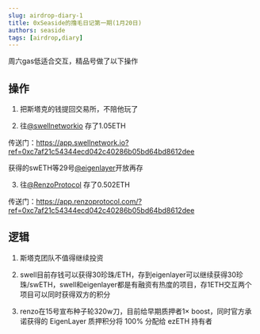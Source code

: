 ```yaml
---
slug: airdrop-diary-1
title: 0xSeaside的撸毛日记第一期(1月20日)
authors: seaside
tags: [airdrop,diary]
---
```


周六gas低适合交互，精品号做了以下操作

## 操作

1. 把斯塔克的钱提回交易所，不陪他玩了

2. 往[@swellnetworkio](https://twitter.com/swellnetworkio) 存了1.05ETH

传送门：https://app.swellnetwork.io?ref=0xc7af21c54344ecd042c40286b05bd64bd8612dee

获得的swETH等29号[@eigenlayer](https://twitter.com/eigenlayer)开放再存

3. 往[@RenzoProtocol](https://twitter.com/RenzoProtocol) 存了0.502ETH

传送门：https://app.renzoprotocol.com/?ref=0xc7af21c54344ecd042c40286b05bd64bd8612dee

## 逻辑

1. 斯塔克团队不值得继续投资

2. swell目前存钱可以获得30珍珠/ETH，存到eigenlayer可以继续获得30珍珠/swETH，swell和eigenlayer都是有融资有热度的项目，存1ETH交互两个项目可以同时获得双方的积分

3. renzo在15号宣布种子轮320w刀，目前给早期质押者1× boost，同时官方承诺获得的 EigenLayer 质押积分将 100% 分配给 ezETH 持有者